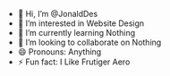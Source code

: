 - 👋 Hi, I’m @JonaldDes
- 👀 I’m interested in Website Design
- 🌱 I’m currently learning Nothing
- 💞️ I’m looking to collaborate on Nothing
- 😄 Pronouns: Anything
- ⚡ Fun fact: I Like Frutiger Aero
